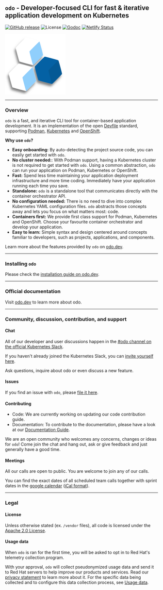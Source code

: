`odo` - Developer-focused CLI for fast & iterative application development on Kubernetes
---

[![GitHub release](https://img.shields.io/github/v/release/redhat-developer/odo?style=for-the-badge)](https://github.com/redhat-developer/odo/releases/latest)
![License](https://img.shields.io/github/license/redhat-developer/odo?style=for-the-badge)
[![Godoc](https://img.shields.io/badge/godoc-reference-007d9c?logo=go&logoColor=white&style=for-the-badge)](https://odo.dev/godoc)
[![Netlify Status](https://api.netlify.com/api/v1/badges/e07867b0-56a4-4905-92a9-a152ceab5f0d/deploy-status)](https://app.netlify.com/sites/odo-docusaurus-preview/deploys)

![logo](/docs/website/static/img/logo_small.png)

----

### Overview

`odo` is a fast, and iterative CLI tool for container-based application development.
It is an implementation of the open [Devfile](https://devfile.io/) standard, supporting [Podman](https://podman.io/), [Kubernetes](https://kubernetes.io/) and [OpenShift](https://www.redhat.com/en/technologies/cloud-computing/openshift).

**Why use `odo`?**

* **Easy onboarding:** By auto-detecting the project source code, you can easily get started with `odo`.
* **No cluster needed:**: With Podman support, having a Kubernetes cluster is not required to get started with `odo`. Using a common abstraction, `odo` can run your application on Podman, Kubernetes or OpenShift.
* **Fast:** Spend less time maintaining your application deployment infrastructure and more time coding. Immediately have your application running each time you save.
* **Standalone:** `odo` is a standalone tool that communicates directly with the container orchestrator API.
* **No configuration needed:** There is no need to dive into complex Kubernetes YAML configuration files. `odo` abstracts those concepts away and lets you focus on what matters most: code.
* **Containers first:** We provide first class support for Podman, Kubernetes and OpenShift. Choose your favourite container orchestrator and develop your application.
* **Easy to learn:** Simple syntax and design centered around concepts familiar to developers, such as projects, applications, and components.

Learn more about the features provided by `odo` on [odo.dev](https://odo.dev/docs/overview/features).

----

### Installing `odo`

Please check the [installation guide on odo.dev](https://odo.dev/docs/overview/installation/).

----

### Official documentation

Visit [odo.dev](https://odo.dev/) to learn more about odo.

----

### Community, discussion, contribution, and support

#### Chat 

All of our developer and user discussions happen in the [#odo channel on the official Kubernetes Slack](https://kubernetes.slack.com/archives/C01D6L2NUAG).

If you haven't already joined the Kubernetes Slack, you can [invite yourself here](https://slack.k8s.io/).

Ask questions, inquire about odo or even discuss a new feature.

#### Issues

If you find an issue with `odo`, please [file it here](https://github.com/redhat-developer/odo/issues).

#### Contributing

* Code: We are currently working on updating our code contribution guide.
* Documentation: To contribute to the documentation, please have a look at our [Documentation Guide](https://github.com/redhat-developer/odo/wiki).

We are an open community who welcomes any concerns, changes or ideas for `odo`! Come join the chat and hang out, ask or give feedback and just generally have a good time.

#### Meetings

All our calls are open to public. You are welcome to join any of our calls.

You can find the exact dates of all scheduled team calls together with sprint dates in the [google calendar](https://calendar.google.com/calendar/embed?src=gi0s0v5ukfqkjpnn26p6va3jfc%40group.calendar.google.com) ([iCal format](https://calendar.google.com/calendar/ical/gi0s0v5ukfqkjpnn26p6va3jfc%40group.calendar.google.com/public/basic.ics)).

----

### Legal

#### License

Unless otherwise stated (ex. `/vendor` files), all code is licensed under the [Apache 2.0 License](LICENSE). 

#### Usage data

When `odo` is ran for the first time, you will be asked to opt in to Red Hat's telemetry collection program.

With your approval, `odo` will collect pseudonymized usage data and send it to Red Hat servers to help improve our products and services. Read our [privacy statement](https://developers.redhat.com/article/tool-data-collection) to learn more about it. For the specific data being collected and to configure this data collection process, see [Usage data](USAGE_DATA.md).

